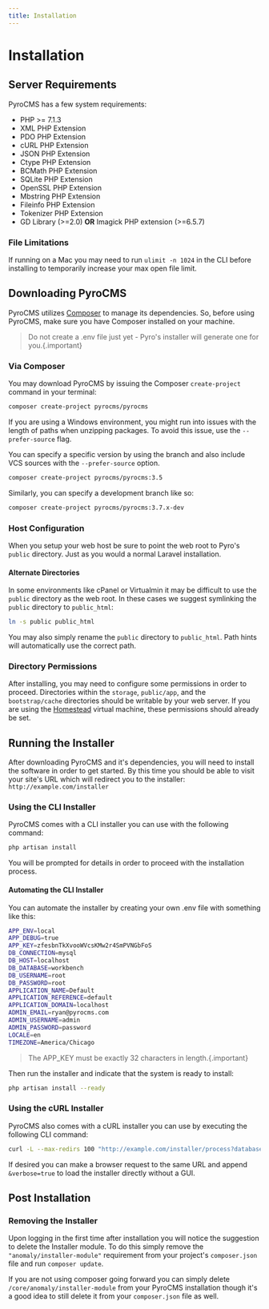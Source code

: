 ```yaml
---
title: Installation  
---
```


# Installation

<div class="documentation__toc"></div>

## Server Requirements

PyroCMS has a few system requirements:

- PHP >= 7.1.3
- XML PHP Extension
- PDO PHP Extension
- cURL PHP Extension
- JSON PHP Extension
- Ctype PHP Extension
- BCMath PHP Extension
- SQLite PHP Extension
- OpenSSL PHP Extension
- Mbstring PHP Extension
- Fileinfo PHP Extension
- Tokenizer PHP Extension
- GD Library (>=2.0) **OR** Imagick PHP extension (>=6.5.7)

### File Limitations

If running on a Mac you may need to run `ulimit -n 1024` in the CLI before installing to temporarily increase your max open file limit.


## Downloading PyroCMS

PyroCMS utilizes [Composer](https://getcomposer.org/) to manage its dependencies. So, before using PyroCMS, make sure you have Composer installed on your machine.

> Do not create a .env file just yet - Pyro's installer will generate one for you.{.important}


### Via Composer

You may download PyroCMS by issuing the Composer `create-project` command in your terminal:

```bash
composer create-project pyrocms/pyrocms
```

If you are using a Windows environment, you might run into issues with the length of paths when unzipping packages. To avoid this issue, use the `--prefer-source` flag.

You can specify a specific version by using the branch and also include VCS sources with the `--prefer-source` option.

```bash
composer create-project pyrocms/pyrocms:3.5
```

Similarly, you can specify a development branch like so:

```bash
composer create-project pyrocms/pyrocms:3.7.x-dev
```

### Host Configuration

When you setup your web host be sure to point the web root to Pyro's `public` directory. Just as you would a normal Laravel installation.

#### Alternate Directories

In some environments like cPanel or Virtualmin it may be difficult to use the `public` directory as the web root. In these cases we suggest symlinking the `public` directory to `public_html`:

```bash
ln -s public public_html
```

You may also simply rename the `public` directory to `public_html`. Path hints will automatically use the correct path. 

### Directory Permissions

After installing, you may need to configure some permissions in order to proceed. Directories within the `storage`, `public/app`, and the `bootstrap/cache` directories should be writable by your web server. If you are using the [Homestead](http://laravel.com/docs/5.3/homestead) virtual machine, these permissions should already be set.


## Running the Installer

After downloading PyroCMS and it's dependencies, you will need to install the software in order to get started. By this time you should be able to visit your site's URL which will redirect you to the installer: `http://example.com/installer`

### Using the CLI Installer

PyroCMS comes with a CLI installer you can use with the following command:

```bash
php artisan install
```

You will be prompted for details in order to proceed with the installation process.

#### Automating the CLI Installer

You can automate the installer by creating your own .env file with something like this:

```bash
APP_ENV=local
APP_DEBUG=true
APP_KEY=zfesbnTkXvooWVcsKMw2r4SmPVNGbFoS
DB_CONNECTION=mysql
DB_HOST=localhost
DB_DATABASE=workbench
DB_USERNAME=root
DB_PASSWORD=root
APPLICATION_NAME=Default
APPLICATION_REFERENCE=default
APPLICATION_DOMAIN=localhost
ADMIN_EMAIL=ryan@pyrocms.com
ADMIN_USERNAME=admin
ADMIN_PASSWORD=password
LOCALE=en
TIMEZONE=America/Chicago
```
> The APP_KEY must be exactly 32 characters in length.{.important}

Then run the installer and indicate that the system is ready to install:

```bash
php artisan install --ready
```

### Using the cURL Installer

PyroCMS also comes with a cURL installer you can use by executing the following CLI command:

```bash
curl -L --max-redirs 100 "http://example.com/installer/process?database_driver=mysql&database_host=localhost&database_name=workbench&database_username=root&database_password=root&admin_username=admin&admin_email=ryan%40pyrocms.com&admin_password=password&application_name=Default&application_reference=default&application_domain=workbench.local%3A8888&application_locale=en&application_timezone=UTC&action=install"
```

If desired you can make a browser request to the same URL and append `&verbose=true` to load the installer directly without a GUI.

## Post Installation

### Removing the Installer

Upon logging in the first time after installation you will notice the suggestion to delete the Installer module. To do this simply remove the `"anomaly/installer-module"` requirement from your project's `composer.json` file and run `composer update`.

If you are not using composer going forward you can simply delete `/core/anomaly/installer-module` from your PyroCMS installation though it's a good idea to still delete it from your `composer.json` file as well.
